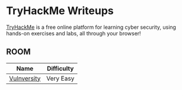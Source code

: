 # TryHackMe Writeups

[TryHackMe][1] is a free online platform for learning cyber security, using hands-on exercises and labs, all through your browser!

## ROOM

|	Name                                   | Difficulty   |
| -------------------------------------- | -------------|
| [Vulnversity][2]                       | Very Easy    |

[1]: https://tryhackme.com/
[2]: ./vulnversity
